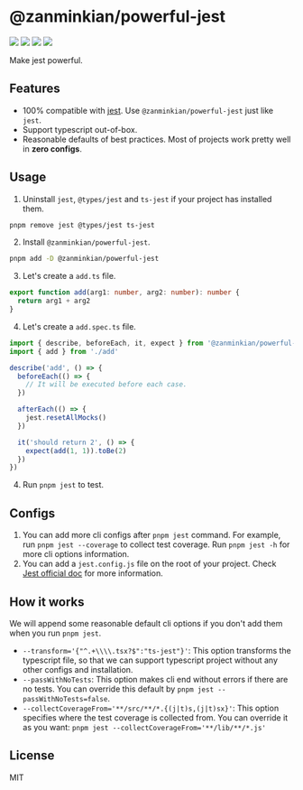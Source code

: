 # @zanminkian/powerful-jest

[![](https://img.shields.io/npm/l/@zanminkian/powerful-jest.svg)](https://github.com/zanminkian/powerful-jest/blob/master/LICENSE)
[![](https://img.shields.io/npm/v/@zanminkian/powerful-jest.svg)](https://www.npmjs.com/package/@zanminkian/powerful-jest)
[![](https://img.shields.io/npm/dm/@zanminkian/powerful-jest.svg)](https://www.npmjs.com/package/@zanminkian/powerful-jest)
[![](https://img.shields.io/librariesio/release/npm/@zanminkian/powerful-jest)](https://www.npmjs.com/package/@zanminkian/powerful-jest)

Make jest powerful.

## Features

- 100% compatible with [jest](https://jestjs.io/). Use `@zanminkian/powerful-jest` just like `jest`.
- Support typescript out-of-box.
- Reasonable defaults of best practices. Most of projects work pretty well in **zero configs**.

## Usage

1. Uninstall `jest`, `@types/jest` and `ts-jest` if your project has installed them.

```sh
pnpm remove jest @types/jest ts-jest
```

2. Install `@zanminkian/powerful-jest`.
```sh
pnpm add -D @zanminkian/powerful-jest
```

3. Let's create a `add.ts` file.
```typescript
export function add(arg1: number, arg2: number): number {
  return arg1 + arg2
}
```

4. Let's create a `add.spec.ts` file.
```typescript
import { describe, beforeEach, it, expect } from '@zanminkian/powerful-jest'
import { add } from './add'

describe('add', () => {
  beforeEach(() => {
    // It will be executed before each case.
  })

  afterEach(() => {
    jest.resetAllMocks()
  })

  it('should return 2', () => {
    expect(add(1, 1)).toBe(2)
  })
})
```

4. Run `pnpm jest` to test.

## Configs

1. You can add more cli configs after `pnpm jest` command. For example, run `pnpm jest --coverage` to collect test coverage. Run `pnpm jest -h` for more cli options information.
2. You can add a `jest.config.js` file on the root of your project. Check [Jest official doc](https://jestjs.io/docs/configuration) for more information.

## How it works

We will append some reasonable default cli options if you don't add them when you run `pnpm jest`.
- `--transform='{"^.+\\\\.tsx?$":"ts-jest"}'`: This option transforms the typescript file, so that we can support typescript project without any other configs and installation.
- `--passWithNoTests`: This option makes cli end without errors if there are no tests. You can override this default by `pnpm jest --passWithNoTests=false`.
- `--collectCoverageFrom='**/src/**/*.{(j|t)s,(j|t)sx}'`: This option specifies where the test coverage is collected from. You can override it as you want: `pnpm jest --collectCoverageFrom='**/lib/**/*.js'`

## License

MIT
